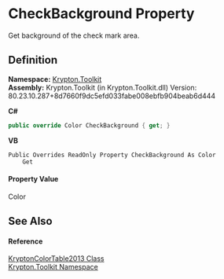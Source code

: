 # CheckBackground Property


Get background of the check mark area.



## Definition
**Namespace:** <a href="79d2eac2-21f4-54ff-7552-b20c33c30600.md">Krypton.Toolkit</a>  
**Assembly:** Krypton.Toolkit (in Krypton.Toolkit.dll) Version: 80.23.10.287+8d7660f9dc5efd033fabe008ebfb904beab6d444

**C#**
``` C#
public override Color CheckBackground { get; }
```
**VB**
``` VB
Public Overrides ReadOnly Property CheckBackground As Color
	Get
```



#### Property Value
Color

## See Also


#### Reference
<a href="2191c9e0-d3d3-0bd5-e4b1-784d4090b585.md">KryptonColorTable2013 Class</a>  
<a href="79d2eac2-21f4-54ff-7552-b20c33c30600.md">Krypton.Toolkit Namespace</a>  
